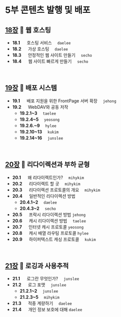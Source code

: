 # 5부 콘텐츠 발행 및 배포

## [18장](./18_Web_Hosting.md) :octopus: 웹 호스팅
- __18.1__ 　  호스팅 서비스　 `daelee`
- __18.2__ 　  가상 호스팅　 `daelee`
- __18.3__ 　  안정적인 웹 사이트 만들기　 `secho`
- __18.4__ 　  웹 사이트 빠르게 만들기　 `secho`
<br>

## [19장](./19_Publishing_Systems.md) :octopus: 배포 시스템
- __19.1__ 　  배포 지원을 위한 FrontPage 서버 확장　 `jehong`
- __19.2__ 　  WebDAV와 공동 저작
    - __19.2.1~3__　 `taelee`
    - __19.2.4~5__　 `yeosong`
    - __19.2.6.~9__　 `hylee`
    - __19.2.10~13__　 `kukim`
    - __19.2.14~16__　 `junslee`
<br>

## [20장](./20_Redirection_and_Load_Balancing.md) :octopus: 리다이렉션과 부하 균형
- __20.1__ 　  왜 리다이렉트인가?　 `mihykim`
- __20.2__ 　  리다이렉트 할 곳　 `mihykim`
- __20.3__ 　  리다이렉션 프로토콜의 개요　 `mihykim`
- __20.4__ 　  일반적인 리다이렉션 방법
    - __20.4.1~2__　 `daelee`
    - __20.4.3~2__　 `secho`
- __20.5__ 　  프락시 리다이렉션 방법 `jehong`
- __20.6__ 　  캐시 리다이렉션 방법　 `taelee`
- __20.7__ 　  인터넷 캐시 프로토콜 `yeosong`
- __20.8__ 　  캐시 배열 라우팅 프로토콜 `hylee`
- __20.9__ 　  하이퍼텍스트 캐싱 프로토콜　 `kukim`
<br>

## [21장](./21_Logging_and_Usage_Tracking.md) :octopus: 로깅과 사용추적
- __21.1__ 　  로그란 무엇인가?　 `junslee`
- __21.2__ 　  로그 포맷　 `junslee`
    - __21.2.1~2__　 `junslee`
    - __21.2.3~5__　 `mihykim`
- __21.3__ 　  적중 계량하기　 `daelee`
- __21.4__ 　  개인 정보 보호에 대해 `daelee`
<br>
